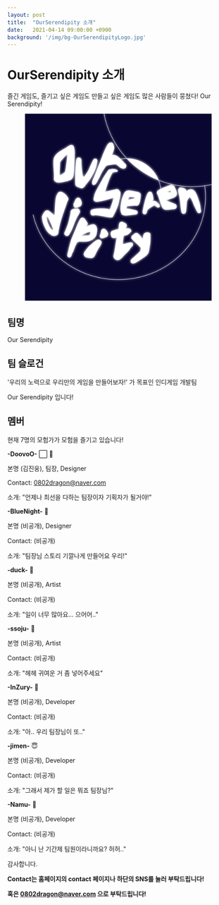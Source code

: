 ```yaml
---
layout: post
title:  "OurSerendipity 소개"
date:   2021-04-14 09:00:00 +0900
background: '/img/bg-OurSerendipityLogo.jpg'
---
```


# OurSerendipity 소개

즐긴 게임도, 즐기고 싶은 게임도 만들고 싶은 게임도 많은 사람들이 뭉쳤다! Our Serendipity!

<figure>
    <img src="img/bg-OurSerendipityLogo.jpg" alt="아직은 임시지만..! 팀 로고입니다.">
</figure>

## 팀명

Our Serendipity

## 팀 슬로건

'우리의 노력으로 우리만의 게임을 만들어보자!' 가 목표인 인디게임 개발팀

Our Serendipity 입니다!

## 멤버

현재 7명의 모험가가 모험을 즐기고 있습니다!

**-DoovoO-** ⬜ 🥄

본명 (김진웅), 팀장, Designer

Contact: 0802dragon@naver.com

소개: "언제나 최선을 다하는 팀장이자 기획자가 될거야!"

**-BlueNight-** 🌃

본명 (비공개), Designer

Contact: (비공개)

소개: "팀장님 스토리 기깔나게 만들어요 우리!"

**-duck-** 🦆

본명 (비공개), Artist

Contact: (비공개)

소개: "일이 너무 많아요... 으어어.."

**-ssoju-** 🍶

본명 (비공개), Artist

Contact: (비공개)

소개: "헤헤 귀여운 거 좀 넣어주세요"

**-InZury-** 🤔

본명 (비공개), Developer

Contact: (비공개)

소개: "아.. 우리 팀장님이 또.."

**-jimen-** 😇

본명 (비공개), Developer

Contact: (비공개)

소개: "그래서 제가 할 일은 뭐죠 팀장님?"

**-Namu-** 🌳

본명 (비공개), Developer

Contact: (비공개)

소개: "아니 난 기간제 팀원이라니까요? 허허.."

감사합니다.

**Contact는 홈페이지의 contact 페이지나 하단의 SNS를 눌러 부탁드립니다!**

**혹은 0802dragon@naver.com 으로 부탁드립니다!**
